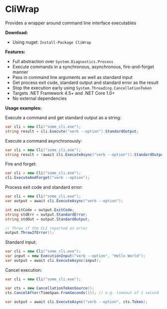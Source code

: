 # CliWrap

Provides a wrapper around command line interface executables

**Download:**

- Using nuget: `Install-Package CliWrap`

**Features:**

- Full abstraction over `System.Diagnostics.Process`
- Execute commands in a synchronous, asynchronous, fire-and-forget manner
- Pass in command line arguments as well as standard input
- Get process exit code, standard output and standard error as the result
- Stop the execution early using `System.Threading.CancellationToken`
- Targets .NET Framework 4.5+ and .NET Core 1.0+
- No external dependencies

**Usage examples:**

Execute a command and get standard output as a string:

````c#
var cli = new Cli("some_cli.exe");
string result = cli.Execute("verb --option").StandardOutput;
````

Execute a command asynchronously:
````c#
var cli = new Cli("some_cli.exe");
string result = (await cli.ExecuteAsync("verb --option")).StandardOutput;
````

Fire and forget:
````c#
var cli = new Cli("some_cli.exe");
cli.ExecuteAndForget("verb --option");
````

Process exit code and standard error:
````c#
var cli = new Cli("some_cli.exe");
var output = await cli.ExecuteAsync("verb --option");

int exitCode = output.ExitCode;
string stdErr = output.StandardError;
string stdOut = output.StandardOutput;

// Throw if the CLI reported an error
output.ThrowIfError();
````

Standard input:
````c#
var cli = new Cli("some_cli.exe");
var input = new ExecutionInput("verb --option", "Hello World");
var output = await cli.ExecuteAsync(input);
````

Cancel execution:
````c#
var cli = new Cli("some_cli.exe");

var cts = new CancellationTokenSource();
cts.CancelAfter(TimeSpan.FromSeconds(1)); // e.g. timeout of 1 second

var output = await cli.ExecuteAsync("verb --option", cts.Token);
````

